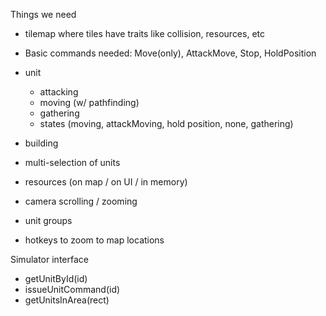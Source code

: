 Things we need

- tilemap where tiles have traits like collision, resources, etc
- Basic commands needed: Move(only), AttackMove, Stop, HoldPosition
- unit

  - attacking
  - moving (w/ pathfinding)
  - gathering
  - states (moving, attackMoving, hold position, none, gathering)

- building
- multi-selection of units
- resources (on map / on UI / in memory)
- camera scrolling / zooming
- unit groups
- hotkeys to zoom to map locations

Simulator interface

- getUnitById(id)
- issueUnitCommand(id)
- getUnitsInArea(rect)
